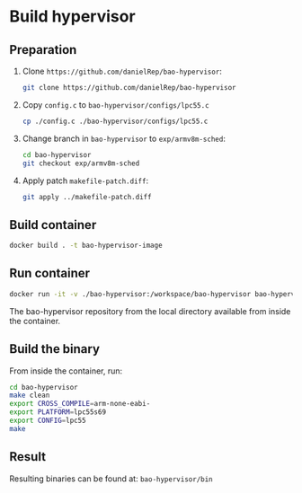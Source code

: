 # Build hypervisor

## Preparation

1. Clone `https://github.com/danielRep/bao-hypervisor`:

    ```bash
    git clone https://github.com/danielRep/bao-hypervisor
    ```

2. Copy `config.c` to `bao-hypervisor/configs/lpc55.c`

    ```bash
    cp ./config.c ./bao-hypervisor/configs/lpc55.c
    ```

3. Change branch in `bao-hypervisor` to `exp/armv8m-sched`:

    ```bash
    cd bao-hypervisor
    git checkout exp/armv8m-sched
    ```

4. Apply patch `makefile-patch.diff`:

    ```bash
    git apply ../makefile-patch.diff
    ```

## Build container

```bash
docker build . -t bao-hypervisor-image
```

## Run container

```bash
docker run -it -v ./bao-hypervisor:/workspace/bao-hypervisor bao-hypervisor-image bash
```

The bao-hypervisor repository from the local directory available from inside the
container.

## Build the binary

From inside the container, run:

  ```bash
  cd bao-hypervisor
  make clean
  export CROSS_COMPILE=arm-none-eabi-
  export PLATFORM=lpc55s69
  export CONFIG=lpc55
  make
  ```

## Result

Resulting binaries can be found at: `bao-hypervisor/bin`
